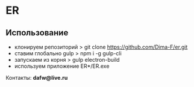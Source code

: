 # ER

## Использование
- клонируем репозиторий > git clone https://github.com/Dima-F/er.git
- ставим глобально gulp > npm i -g gulp-cli
- запускаем из корня > gulp electron-build
- используем приложение ER*/ER.exe


Контакты: __dafw@live.ru__
